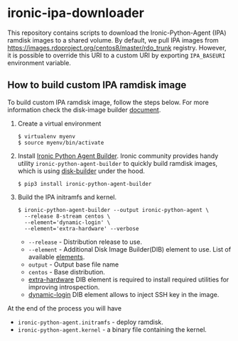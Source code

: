 # ironic-ipa-downloader
This repository contains scripts to download the Ironic-Python-Agent (IPA)
ramdisk images to a shared volume. By default, we pull IPA images from
https://images.rdoproject.org/centos8/master/rdo_trunk registry. However,
it is possible to override this URI to a custom URI by exporting `IPA_BASEURI`
environment variable.

## How to build custom IPA ramdisk image

To build custom IPA ramdisk image, follow the steps below. For more information
check the disk-image builder [document](https://docs.openstack.org/diskimage-builder/latest/developer/index.html#quickstart).

1. Create a virtual environment

    ```shell
    $ virtualenv myenv
    $ source myenv/bin/activate
    ```
    
1. Install [Ironic Python Agent Builder](https://github.com/openstack/ironic-python-agent-builder).
Ironic community provides handy utility `ironic-python-agent-builder` to quickly build ramdisk images,
which is using [disk-builder](https://docs.openstack.org/diskimage-builder/latest/developer/index.html#quickstart)
under the hood.

    ```shell
    $ pip3 install ironic-python-agent-builder
    ```
1. Build the IPA initramfs and kernel.

    ```shell
    $ ironic-python-agent-builder --output ironic-python-agent \
      --release 8-stream centos \
      --element='dynamic-login' \
      --element='extra-hardware' --verbose
    ```
    
    - `--release` - Distribution release to use.
    - `--element` - Additional Disk Image Builder(DIB) element to use. List of available
    [elements](https://docs.openstack.org/diskimage-builder/latest/).
    - `output` - Output base file name
    - `centos` - Base distribution.
    - [extra-hardware](https://docs.openstack.org/ironic-python-agentbuilder/latest/admin/dib.html#ironic-python-agent-ipa-extra-hardware)
    DIB element is required to install required utilities for improving introspection.
    - [dynamic-login](https://docs.openstack.org/diskimage-builder/latest/elements/dynamic-login/README.html)
    DIB element allows to inject SSH key in the image.

At the end of the process you will have 
- `ironic-python-agent.initramfs` - deploy ramdisk.
- `ironic-python-agent.kernel` - a binary file containing the kernel.
